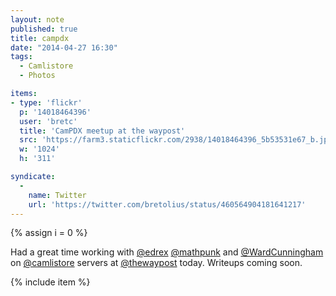 ```yaml
---
layout: note
published: true
title: campdx
date: "2014-04-27 16:30"
tags: 
  - Camlistore
  - Photos

items:
- type: 'flickr'
  p: '14018464396'
  user: 'bretc'
  title: 'CamPDX meetup at the waypost'
  src: 'https://farm3.staticflickr.com/2938/14018464396_5b53531e67_b.jpg'
  w: '1024'
  h: '311'

syndicate: 
  - 
    name: Twitter
    url: 'https://twitter.com/bretolius/status/460564904181641217'
---
```


{% assign i = 0  %}

Had a great time working with [@edrex](https://twitter.com/edrex) [@mathpunk](https://twitter.com/mathpunk) and [@WardCunningham](https://twitter.com/WardCunningham) on [@camlistore](https://twitter.com/Camlistore) servers at [@thewaypost](https://twitter.com/thewaypost) today.  Writeups coming soon. 

{% include item %}
